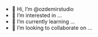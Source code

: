 - 👋 Hi, I’m @ozdemirstudio
- 👀 I’m interested in ...
- 🌱 I’m currently learning ...
- 💞️ I’m looking to collaborate on ...
